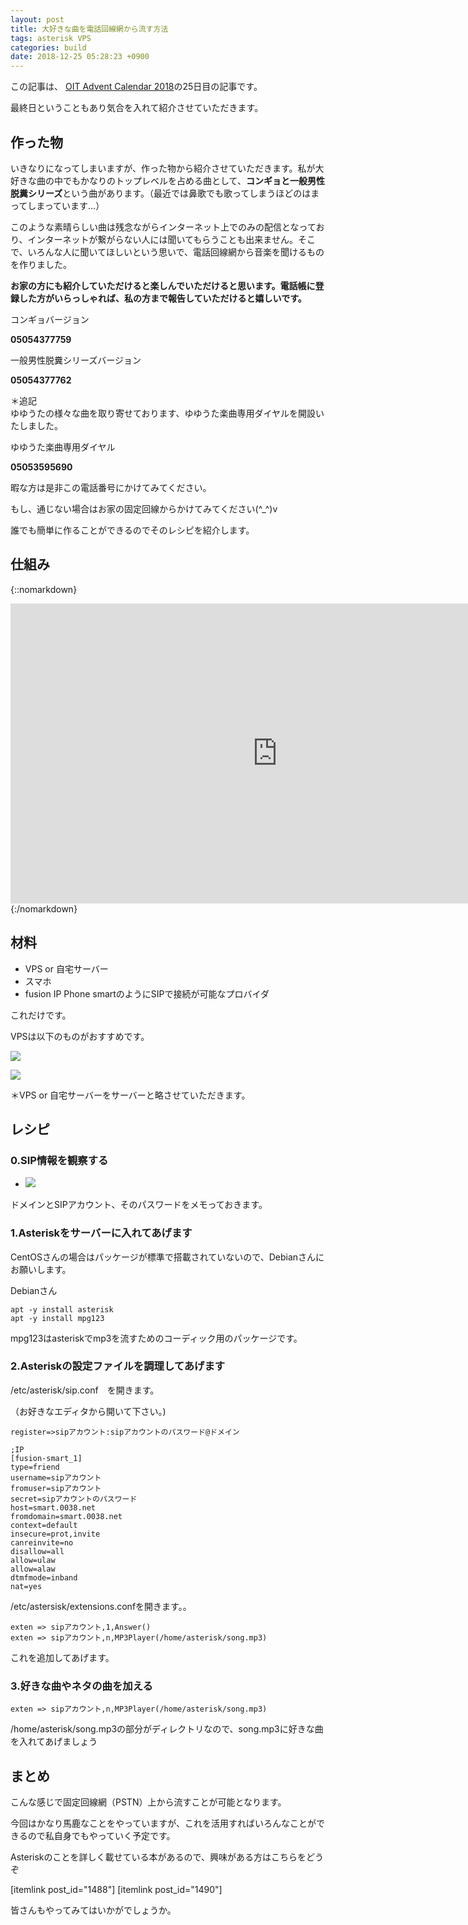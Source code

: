 ```yaml
---
layout: post
title: 大好きな曲を電話回線網から流す方法
tags: asterisk VPS
categories: build
date: 2018-12-25 05:28:23 +0900
---
```


この記事は、 [OIT Advent Calendar 2018](https://adventar.org/calendars/2962)の25日目の記事です。

最終日ということもあり気合を入れて紹介させていただきます。

作った物
----

いきなりになってしまいますが、作った物から紹介させていただきます。私が大好きな曲の中でもかなりのトップレベルを占める曲として、**コンギョと一般男性脱糞シリーズ**という曲があります。（最近では鼻歌でも歌ってしまうほどのはまってしまっています...）

このような素晴らしい曲は残念ながらインターネット上でのみの配信となっており、インターネットが繋がらない人には聞いてもらうことも出来ません。そこで、いろんな人に聞いてほしいという思いで、電話回線網から音楽を聞けるものを作りました。

**お家の方にも紹介していただけると楽しんでいただけると思います。電話帳に登録した方がいらっしゃれば、私の方まで報告していただけると嬉しいです。**

コンギョバージョン

**05054377759**

一般男性脱糞シリーズバージョン

**05054377762**

＊追記　  
ゆゆうたの様々な曲を取り寄せております、ゆゆうた楽曲専用ダイヤルを開設いたしました。

ゆゆうた楽曲専用ダイヤル

**05053595690**

暇な方は是非この電話番号にかけてみてください。

もし、通じない場合はお家の固定回線からかけてみてください(^_^)v

誰でも簡単に作ることができるのでそのレシピを紹介します。

仕組み
---

{::nomarkdown}
<div><iframe width="853" height="480" src="https://www.youtube.com/embed/kCDEU5l9SMo" frameborder="0" allow="accelerometer; autoplay; encrypted-media; gyroscope; picture-in-picture" allowfullscreen></iframe></div>
{:/nomarkdown}

材料
--

*   VPS or 自宅サーバー
*   スマホ
*   fusion IP Phone smartのようにSIPで接続が可能なプロバイダ

これだけです。

VPSは以下のものがおすすめです。

![](https://www23.a8.net/svt/bgt?aid=181109855376&wid=001&eno=01&mid=s00000001717002033000&mc=1)

![](https://www22.a8.net/svt/bgt?aid=181109855395&wid=001&eno=01&mid=s00000000018030077000&mc=1)

＊VPS or 自宅サーバーをサーバーと略させていただきます。

レシピ
---

### 0.SIP情報を観察する

*   ![](../../../../images/myself/kongyo/sip.jpg)
    

ドメインとSIPアカウント、そのパスワードをメモっておきます。

### 1.Asteriskをサーバーに入れてあげます

CentOSさんの場合はパッケージが標準で搭載されていないので、Debianさんにお願いします。

Debianさん

    apt -y install asterisk
    apt -y install mpg123

mpg123はasteriskでmp3を流すためのコーディック用のパッケージです。

### 2.Asteriskの設定ファイルを調理してあげます

/etc/asterisk/sip.conf　を開きます。

（お好きなエディタから開いて下さい。)

    register=>sipアカウント:sipアカウントのパスワード@ドメイン
    
    ;IP
    [fusion-smart_1]
    type=friend
    username=sipアカウント
    fromuser=sipアカウント
    secret=sipアカウントのパスワード
    host=smart.0038.net
    fromdomain=smart.0038.net
    context=default
    insecure=prot,invite
    canreinvite=no
    disallow=all
    allow=ulaw
    allow=alaw
    dtmfmode=inband
    nat=yes

/etc/astersisk/extensions.confを開きます。。

    exten => sipアカウント,1,Answer()
    exten => sipアカウント,n,MP3Player(/home/asterisk/song.mp3)

これを追加してあげます。

### 3.好きな曲やネタの曲を加える

    exten => sipアカウント,n,MP3Player(/home/asterisk/song.mp3)

/home/asterisk/song.mp3の部分がディレクトリなので、song.mp3に好きな曲を入れてあげましょう

まとめ
---

こんな感じで固定回線網（PSTN）上から流すことが可能となります。

今回はかなり馬鹿なことをやっていますが、これを活用すればいろんなことができるので私自身でもやっていく予定です。

Asteriskのことを詳しく載せている本があるので、興味がある方はこちらをどうぞ

\[itemlink post_id="1488"\] \[itemlink post_id="1490"\]

皆さんもやってみてはいかがでしょうか。